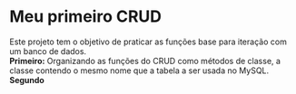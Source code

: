 # Meu primeiro CRUD
Este projeto tem o objetivo de praticar as funções base para iteração com um banco de dados.\
**Primeiro:**  Organizando as funções do CRUD como métodos de classe, a classe contendo o mesmo nome que a tabela a ser usada no MySQL.\
**Segundo**